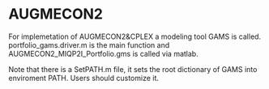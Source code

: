 # AUGMECON2
For implemetation of AUGMECON2&CPLEX a modeling tool GAMS is called. portfolio_gams.driver.m is the main function and AUGMECON2_MIQP2I_Portfolio.gms is called via matlab.

Note that there is a SetPATH.m file, it sets the root dictionary of GAMS into enviroment PATH. Users should customize it.
